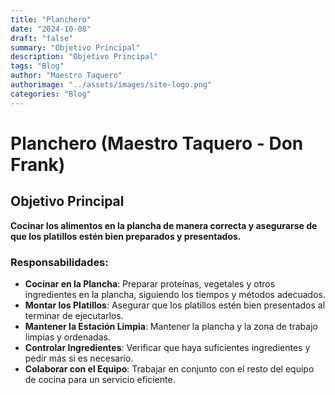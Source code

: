 ```yaml
---
title: "Planchero"
date: "2024-10-08"
draft: "false"
summary: "Objetivo Principal"
description: "Objetivo Principal"
tags: "Blog"
author: "Maestro Taquero"
authorimage: "../assets/images/site-logo.png"
categories: "Blog"
---
```

# Planchero (Maestro Taquero - Don Frank)

## Objetivo Principal

**Cocinar los alimentos en la plancha de manera correcta y asegurarse de que los platillos estén bien preparados y presentados.**

### Responsabilidades:

- **Cocinar en la Plancha**: Preparar proteínas, vegetales y otros ingredientes en la plancha, siguiendo los tiempos y métodos adecuados.
- **Montar los Platillos**: Asegurar que los platillos estén bien presentados al terminar de ejecutarlos.
- **Mantener la Estación Limpia**: Mantener la plancha y la zona de trabajo limpias y ordenadas.
- **Controlar Ingredientes**: Verificar que haya suficientes ingredientes y pedir más si es necesario.
- **Colaborar con el Equipo**: Trabajar en conjunto con el resto del equipo de cocina para un servicio eficiente.
